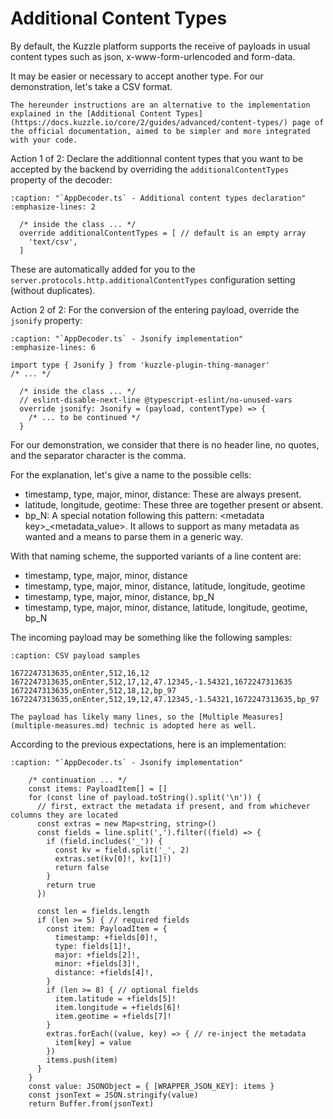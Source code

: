# Additional Content Types

By default, the Kuzzle platform supports the receive of payloads in usual content types such as json, x-www-form-urlencoded and form-data.

It may be easier or necessary to accept another type. For our demonstration, let's take a CSV format.

```{note}
The hereunder instructions are an alternative to the implementation explained in the [Additional Content Types](https://docs.kuzzle.io/core/2/guides/advanced/content-types/) page of the official documentation, aimed to be simpler and more integrated with your code.
```

Action 1 of 2: Declare the additionnal content types that you want to be accepted by the backend by overriding the `additionalContentTypes` property of the decoder:

```{code-block} typescript
:caption: "`AppDecoder.ts` - Additional content types declaration"
:emphasize-lines: 2

  /* inside the class ... */
  override additionalContentTypes = [ // default is an empty array
    'text/csv',
  ]
```

These are automatically added for you to the `server.protocols.http.additionalContentTypes` configuration setting (without duplicates).

Action 2 of 2: For the conversion of the entering payload, override the `jsonify` property:

```{code-block} typescript
:caption: "`AppDecoder.ts` - Jsonify implementation"
:emphasize-lines: 6

import type { Jsonify } from 'kuzzle-plugin-thing-manager'
/* ... */

  /* inside the class ... */
  // eslint-disable-next-line @typescript-eslint/no-unused-vars
  override jsonify: Jsonify = (payload, contentType) => {
    /* ... to be continued */
  }
```

For our demonstration, we consider that there is no header line, no quotes, and the separator character is the comma.

For the explanation, let's give a name to the possible cells:
- timestamp, type, major, minor, distance: These are always present.
- latitude, longitude, geotime: These three are together present or absent.
- bp_N: A special notation following this pattern: \<metadata key>\_\<metadata_value>. It allows to support as many metadata as wanted and a means to parse them in a generic way.

With that naming scheme, the supported variants of a line content are:
- timestamp, type, major, minor, distance
- timestamp, type, major, minor, distance, latitude, longitude, geotime
- timestamp, type, major, minor, distance, bp_N
- timestamp, type, major, minor, distance, latitude, longitude, geotime, bp_N

The incoming payload may be something like the following samples:

```{code-block}
:caption: CSV payload samples

1672247313635,onEnter,512,16,12
1672247313635,onEnter,512,17,12,47.12345,-1.54321,1672247313635
1672247313635,onEnter,512,18,12,bp_97
1672247313635,onEnter,512,19,12,47.12345,-1.54321,1672247313635,bp_97
```

```{seealso}
The payload has likely many lines, so the [Multiple Measures](multiple-measures.md) technic is adopted here as well.
```

According to the previous expectations, here is an implementation:

```{code-block} typescript
:caption: "`AppDecoder.ts` - Jsonify implementation"

    /* continuation ... */
    const items: PayloadItem[] = []
    for (const line of payload.toString().split('\n')) {
      // first, extract the metadata if present, and from whichever columns they are located
      const extras = new Map<string, string>()
      const fields = line.split(',').filter((field) => {
        if (field.includes('_')) {
          const kv = field.split('_', 2)
          extras.set(kv[0]!, kv[1]!)
          return false
        }
        return true
      })

      const len = fields.length
      if (len >= 5) { // required fields
        const item: PayloadItem = {
          timestamp: +fields[0]!,
          type: fields[1]!,
          major: +fields[2]!,
          minor: +fields[3]!,
          distance: +fields[4]!,
        }
        if (len >= 8) { // optional fields
          item.latitude = +fields[5]!
          item.longitude = +fields[6]!
          item.geotime = +fields[7]!
        }
        extras.forEach((value, key) => { // re-inject the metadata
          item[key] = value
        })
        items.push(item)
      }
    }
    const value: JSONObject = { [WRAPPER_JSON_KEY]: items }
    const jsonText = JSON.stringify(value)
    return Buffer.from(jsonText)
```
